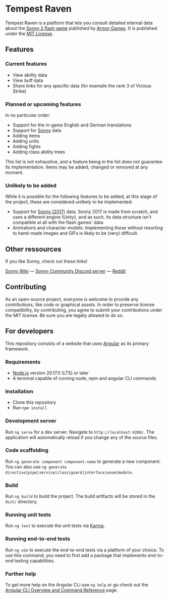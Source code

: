 # Tempest Raven

Tempest Raven is a platform that lets you consult detailed internal data about the [Sonny 2 flash game](https://armorgames.com/play/2900/sonny-2) published by [Armor Games](https://armorgames.com/). It is published under the [MIT License](./LICENSE.txt).

## Features

### Current features

- View ability data
- View buff data
- Share links for any specific data (for example the rank 3 of Vicious Strike)

### Planned or upcoming features

In no particular order:
- Support for the in-game English and German translations
- Support for [Sonny](https://armorgames.com/play/505/sonny) data
- Adding items
- Adding units
- Adding fights
- Adding class ability trees

This list is not exhaustive, and a feature being in the list does not guarantee its implementation. Items may be added, changed or removed at any moment.

### Unlikely to be added

While it is possible for the following features to be added, at this stage of the project, these are considered unlikely to be implemented:

- Support for [Sonny (2017)](https://store.steampowered.com/app/586750/Sonny/) data. Sonny 2017 is made from scratch, and uses a different engine (Unity), and as such, its data structure isn't compatible at all with the flash games' data
- Animations and character models. Implementing those without resorting to hand-made images and GIFs is likely to be (very) difficult. 

## Other ressources

If you like Sonny, check out these links!

[Sonny Wiki](https://sonny.fandom.com/wiki/Sonny_Wiki) — [Sonny Community Discord server](https://discord.gg/nkn5g6KEBF) — [Reddit](https://www.reddit.com/r/Sonny/)

## Contributing

As an open-source project, everyone is welcome to provide any contributions, like code or graphical assets. In order to preserve license compatibility, by contributing, you agree to submit your contributions under the MIT license. Be sure you are legally allowed to do so.

## For developers

This repository consists of a website that uses [Angular](https://angular.dev/) as its primary framework.

### Requirements

- [Node.js](https://nodejs.org) version 20.17.0 (LTS) or later
- A terminal capable of running node, npm and angular CLI commands

### Installation

- Clone this repository
- Run `npm install`

### Development server

Run `ng serve` for a dev server. Navigate to `http://localhost:4200/`. The application will automatically reload if you change any of the source files.

### Code scaffolding

Run `ng generate component component-name` to generate a new component. You can also use `ng generate directive|pipe|service|class|guard|interface|enum|module`.

### Build

Run `ng build` to build the project. The build artifacts will be stored in the `dist/` directory.

### Running unit tests

Run `ng test` to execute the unit tests via [Karma](https://karma-runner.github.io).

### Running end-to-end tests

Run `ng e2e` to execute the end-to-end tests via a platform of your choice. To use this command, you need to first add a package that implements end-to-end testing capabilities.

### Further help

To get more help on the Angular CLI use `ng help` or go check out the [Angular CLI Overview and Command Reference](https://angular.io/cli) page.
